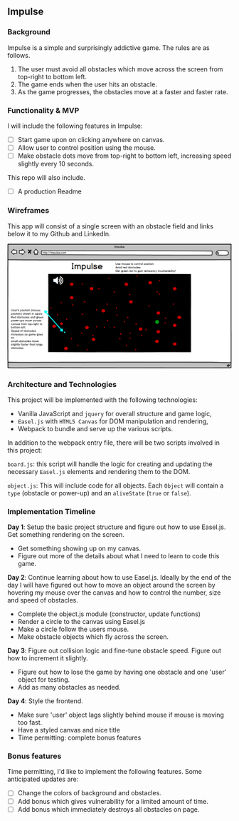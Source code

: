 ## Impulse

### Background

Impulse is a simple and surprisingly addictive game. The rules are as follows.

1) The user must avoid all obstacles which move across the screen from top-right to bottom left.
2) The game ends when the user hits an obstacle.
3) As the game progresses, the obstacles move at a faster and faster rate.

### Functionality & MVP  

I will include the following features in Impulse:

- [ ] Start game upon on clicking anywhere on canvas.
- [ ] Allow user to control position using the mouse.
- [ ] Make obstacle dots move from top-right to bottom left, increasing speed slightly every 10 seconds.

This repo will also include.

- [ ] A production Readme

### Wireframes

This app will consist of a single screen with an obstacle field and links below it to my Github and LinkedIn.

![wireframe](images/impulse_wireframe.png)

### Architecture and Technologies

This project will be implemented with the following technologies:

- Vanilla JavaScript and `jquery` for overall structure and game logic,
- `Easel.js` with `HTML5 Canvas` for DOM manipulation and rendering,
- Webpack to bundle and serve up the various scripts.

In addition to the webpack entry file, there will be two scripts involved in this project:

`board.js`: this script will handle the logic for creating and updating the necessary `Easel.js` elements and rendering them to the DOM.

`object.js`: This will include code for all objects. Each `Object` will contain a `type` (obstacle or power-up) and an `aliveState` (`true` or `false`).

### Implementation Timeline

**Day 1**: Setup the basic project structure and figure out how to use Easel.js. Get something rendering on the screen.

- Get something showing up on my canvas.
- Figure out more of the details about what I need to learn to code this game.

**Day 2**: Continue learning about how to use Easel.js. Ideally by the end of the day I will have figured out how to move an object around the screen by hovering my mouse over the canvas and how to control the number, size and speed of obstacles.

- Complete the object.js module (constructor, update functions)
- Render a circle to the canvas using Easel.js
- Make a circle follow the users mouse.
- Make obstacle objects which fly across the screen.

**Day 3**: Figure out collision logic and fine-tune obstacle speed. Figure out how to increment it slightly.

- Figure out how to lose the game by having one obstacle and one 'user' object for testing.
- Add as many obstacles as needed.

**Day 4**: Style the frontend.

- Make sure 'user' object lags slightly behind mouse if mouse is moving too fast.
- Have a styled canvas and nice title
- Time permitting: complete bonus features


### Bonus features

Time permitting, I'd like to implement the following features. Some anticipated updates are:

- [ ] Change the colors of background and obstacles.
- [ ] Add bonus which gives vulnerability for a limited amount of time.
- [ ] Add bonus which immediately destroys all obstacles on page.
